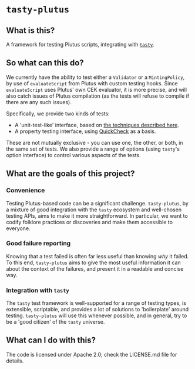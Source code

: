 # `tasty-plutus`

## What is this?

A framework for testing Plutus scripts, integrating with 
[`tasty`](https://hackage.haskell.org/package/tasty).

## So what can this do?

We currently have the ability to test either a `Validator` or a `MintingPolicy`,
by use of `evaluateScript` from Plutus with custom testing hooks. Since
`evaluateScript` uses Plutus' own CEK evaluator, it is more precise, and will
also catch issues of Plutus compilation (as the tests will refuse to compile if
there are any such issues).

Specifically, we provide two kinds of tests:

* A 'unit-test-like' interface, based on [the techniques described here](https://github.com/input-output-hk/plutus/issues/3360#issuecomment-891643931).
* A property testing interface, using
  [QuickCheck](https://hackage.haskell.org/package/QuickCheck) as a basis.

These are not mutually exclusive - you can use one, the other, or both, in the
same set of tests. We also provide a range of options (using `tasty`'s option
interface) to control various aspects of the tests.

## What are the goals of this project?

### Convenience

Testing Plutus-based code can be a significant challenge. `tasty-plutus`, by a
mixture of good integration with the `tasty` ecosystem and well-chosen testing
APIs, aims to make it more straightforward. In particular, we want to codify
folklore practices or discoveries and make them accessible to everyone.

### Good failure reporting

Knowing that a test failed is often far less useful than knowing _why_ it
failed. To this end, `tasty-plutus` aims to give the most useful information it
can about the context of the failures, and present it in a readable and concise
way.

### Integration with `tasty`

The `tasty` test framework is well-supported for a range of testing types, is
extensible, scriptable, and provides a lot of solutions to 'boilerplate' around
testing. `tasty-plutus` will use this whenever possible, and in general, try to
be a 'good citizen' of the `tasty` universe.

## What can I do with this?

The code is licensed under Apache 2.0; check the LICENSE.md file for details.

